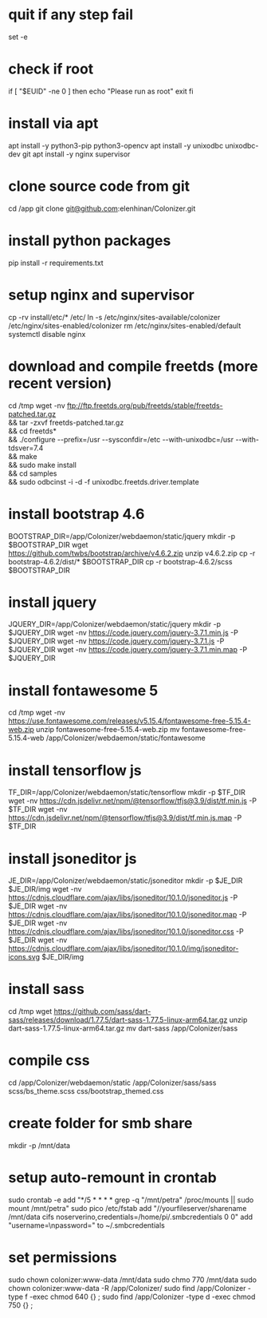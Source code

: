# quit if any step fail
set -e

# check if root
if [ "$EUID" -ne 0 ]
  then echo "Please run as root"
  exit
fi

# install via apt
apt install -y python3-pip python3-opencv
apt install -y unixodbc unixodbc-dev git
apt install -y nginx supervisor

# clone source code from git
cd /app
git clone git@github.com:elenhinan/Colonizer.git

# install python packages
pip install -r requirements.txt

# setup nginx and supervisor
cp -rv install/etc/* /etc/
ln -s /etc/nginx/sites-available/colonizer /etc/nginx/sites-enabled/colonizer
rm /etc/nginx/sites-enabled/default
systemctl disable nginx

# download and compile freetds (more recent version)
cd /tmp
wget -nv ftp://ftp.freetds.org/pub/freetds/stable/freetds-patched.tar.gz \
&& tar -zxvf freetds-patched.tar.gz \
&& cd freetds* \
&& ./configure --prefix=/usr --sysconfdir=/etc --with-unixodbc=/usr --with-tdsver=7.4 \
&& make \
&& sudo make install \
&& cd samples \
&& sudo odbcinst -i -d -f unixodbc.freetds.driver.template

# install bootstrap 4.6
BOOTSTRAP_DIR=/app/Colonizer/webdaemon/static/jquery
mkdir -p $BOOTSTRAP_DIR
wget https://github.com/twbs/bootstrap/archive/v4.6.2.zip
unzip v4.6.2.zip
cp -r bootstrap-4.6.2/dist/* $BOOTSTRAP_DIR
cp -r bootstrap-4.6.2/scss $BOOTSTRAP_DIR

# install jquery
JQUERY_DIR=/app/Colonizer/webdaemon/static/jquery
mkdir -p $JQUERY_DIR
wget -nv https://code.jquery.com/jquery-3.7.1.min.js -P $JQUERY_DIR
wget -nv https://code.jquery.com/jquery-3.7.1.js -P $JQUERY_DIR
wget -nv https://code.jquery.com/jquery-3.7.1.min.map -P $JQUERY_DIR

# install fontawesome 5
cd /tmp
wget -nv https://use.fontawesome.com/releases/v5.15.4/fontawesome-free-5.15.4-web.zip
unzip fontawesome-free-5.15.4-web.zip
mv fontawesome-free-5.15.4-web /app/Colonizer/webdaemon/static/fontawesome

# install tensorflow js
TF_DIR=/app/Colonizer/webdaemon/static/tensorflow
mkdir -p $TF_DIR
wget -nv https://cdn.jsdelivr.net/npm/@tensorflow/tfjs@3.9/dist/tf.min.js -P $TF_DIR
wget -nv https://cdn.jsdelivr.net/npm/@tensorflow/tfjs@3.9/dist/tf.min.js.map -P $TF_DIR

# install jsoneditor js
JE_DIR=/app/Colonizer/webdaemon/static/jsoneditor
mkdir -p $JE_DIR $JE_DIR/img
wget -nv https://cdnjs.cloudflare.com/ajax/libs/jsoneditor/10.1.0/jsoneditor.js -P $JE_DIR
wget -nv https://cdnjs.cloudflare.com/ajax/libs/jsoneditor/10.1.0/jsoneditor.map -P $JE_DIR
wget -nv https://cdnjs.cloudflare.com/ajax/libs/jsoneditor/10.1.0/jsoneditor.css -P $JE_DIR
wget -nv https://cdnjs.cloudflare.com/ajax/libs/jsoneditor/10.1.0/img/jsoneditor-icons.svg $JE_DIR/img

# install sass
cd /tmp
wget https://github.com/sass/dart-sass/releases/download/1.77.5/dart-sass-1.77.5-linux-arm64.tar.gz
unzip dart-sass-1.77.5-linux-arm64.tar.gz
mv dart-sass /app/Colonizer/sass

# compile css
cd /app/Colonizer/webdaemon/static
/app/Colonizer/sass/sass scss/bs_theme.scss css/bootstrap_themed.css

# create folder for smb share
mkdir -p /mnt/data

# setup auto-remount in crontab
sudo crontab -e
add "*/5 * * * * grep -q "/mnt/petra" /proc/mounts || sudo mount /mnt/petra"
sudo pico /etc/fstab
add "//yourfileserver/sharename  /mnt/data      cifs    noserverino,credentials=/home/pi/.smbcredentials    0    0"
add "username=<username>\npassword=<password>" to ~/.smbcredentials

# set permissions
sudo chown colonizer:www-data /mnt/data
sudo chmo 770 /mnt/data
sudo chown colonizer:www-data -R /app/Colonizer/
sudo find /app/Colonizer -type f -exec chmod 640 {} \;
sudo find /app/Colonizer -type d -exec chmod 750 {} \;